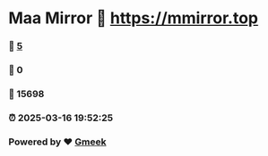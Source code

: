# Maa Mirror :link: https://mmirror.top 
### :page_facing_up: [5](https://mmirror.top/tag.html) 
### :speech_balloon: 0 
### :hibiscus: 15698 
### :alarm_clock: 2025-03-16 19:52:25 
### Powered by :heart: [Gmeek](https://github.com/Meekdai/Gmeek)
